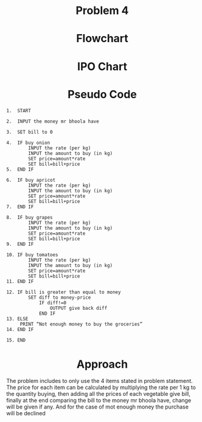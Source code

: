 <h1 align=center> <b>Problem 4</b>


<h1 align=center>Flowchart</h1>

<h1 align=center>IPO Chart</h1>

<h1 align=center>Pseudo Code</h1>

```
1.	START

2.	INPUT the money mr bhoola have 

3.	SET bill to 0

4.	IF buy onion 
        INPUT the rate (per kg)
        INPUT the amount to buy (in kg) 
        SET price=amount*rate
        SET bill=bill+price
5.	END IF 

6.	IF buy apricot 
        INPUT the rate (per kg)
        INPUT the amount to buy (in kg) 
        SET price=amount*rate
        SET bill=bill+price
7.	END IF 

8.	IF buy grapes
        INPUT the rate (per kg)
        INPUT the amount to buy (in kg) 
        SET price=amount*rate
        SET bill=bill+price
9.	END IF 

10.	IF buy tomatoes 
        INPUT the rate (per kg)
        INPUT the amount to buy (in kg) 
        SET price=amount*rate
        SET bill=bill+price
11.	END IF 

12.	IF bill is greater than equal to money
        SET diff to money-price
            IF diff!=0
                OUTPUT give back diff 
            END IF 
13.	ELSE 
     PRINT “Not enough money to buy the groceries”
14.	END IF 

15.	END 

```

<h1 align=center>Approach</h1>

The problem includes to only use the 4 items stated in problem statement. The price for each item can be calculated by multiplying the rate per 1 kg to the quantity buying, then adding all the prices of each vegetable give bill, finally at the end comparing the bill to the money mr bhoola have, change will be given if any. And for the case of mot enough money the purchase will be declined